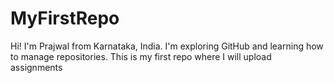 # MyFirstRepo

Hi! I'm Prajwal from Karnataka, India. I'm exploring GitHub and learning how to manage repositories. This is my first repo where I will upload assignments

